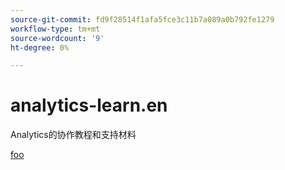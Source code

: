 ```yaml
---
source-git-commit: fd9f28514f1afa5fce3c11b7a089a0b792fe1279
workflow-type: tm+mt
source-wordcount: '9'
ht-degree: 0%

---
```

# analytics-learn.en

Analytics的协作教程和支持材料

[foo](bar)
